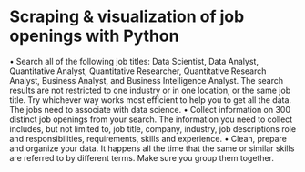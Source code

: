 # Scraping & visualization of job openings with Python

•	Search all of the following job titles: Data Scientist, Data Analyst, Quantitative Analyst, Quantitative Researcher, Quantitative Research Analyst, Business Analyst, and Business Intelligence Analyst. The search results are not restricted to one industry or in one location, or the same job title. Try whichever way works most efficient to help you to get all the data. The jobs need to associate with data science. 
•	Collect information on 300 distinct job openings from your search. The information you need to collect includes, but not limited to, job title, company, industry, job descriptions role and responsibilities, requirements, skills and experience.
•	Clean, prepare and organize your data. It happens all the time that the same or similar skills are referred to by different terms. Make sure you group them together.
